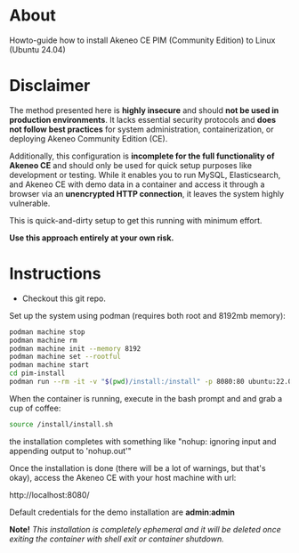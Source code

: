# About

Howto-guide how to install Akeneo CE PIM (Community Edition) to Linux (Ubuntu 24.04)

# Disclaimer

The method presented here is **highly insecure** and should **not be used in production environments**. It lacks essential security protocols and **does not follow best practices** for system administration, containerization, or deploying Akeneo Community Edition (CE). 

Additionally, this configuration is **incomplete for the full functionality of Akeneo CE** and should only be used for quick setup purposes like development or testing. While it enables you to run MySQL, Elasticsearch, and Akeneo CE with demo data in a container and access it through a browser via an **unencrypted HTTP connection**, it leaves the system highly vulnerable.

This is quick-and-dirty setup to get this running with minimum effort.

**Use this approach entirely at your own risk.**

# Instructions

- Checkout this git repo.

Set up the system using podman (requires both root and 8192mb memory):
```bash
podman machine stop
podman machine rm
podman machine init --memory 8192
podman machine set --rootful
podman machine start
cd pim-install
podman run --rm -it -v "$(pwd)/install:/install" -p 8080:80 ubuntu:22.04 bash
```

When the container is running, execute in the bash prompt and and grab a cup of coffee:
```bash
source /install/install.sh
```

the installation completes with something like "nohup: ignoring input and appending output to 'nohup.out'"

Once the installation is done (there will be a lot of warnings, but that's okay), access the Akeneo CE with your host machine with url:

http://localhost:8080/

Default credentials for the demo installation are **admin**:**admin**

**Note!** *This installation is completely ephemeral and it will be deleted once exiting the container with shell exit or container shutdown.*
